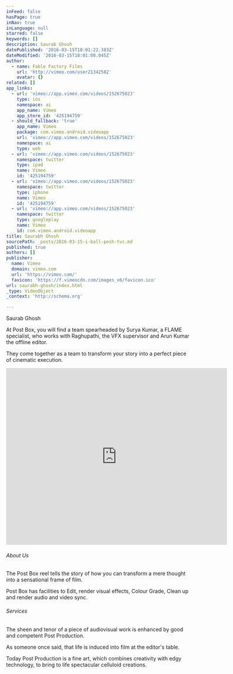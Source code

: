 ```yaml
---
inFeed: false
hasPage: true
inNav: true
inLanguage: null
starred: false
keywords: []
description: Saurab Ghosh
datePublished: '2016-03-15T18:01:22.383Z'
dateModified: '2016-03-15T18:01:08.045Z'
author:
  - name: Fable Factory Films
    url: 'http://vimeo.com/user21342582'
    avatar: {}
related: []
app_links:
  - url: 'vimeo://app.vimeo.com/videos/152675023'
    type: ios
    namespace: ai
    app_name: Vimeo
    app_store_id: '425194759'
  - should_fallback: 'true'
    app_name: Vimeo
    package: com.vimeo.android.videoapp
    url: 'vimeo://app.vimeo.com/videos/152675023'
    namespace: ai
    type: web
  - url: 'vimeo://app.vimeo.com/videos/152675023'
    namespace: twitter
    type: ipad
    name: Vimeo
    id: '425194759'
  - url: 'vimeo://app.vimeo.com/videos/152675023'
    namespace: twitter
    type: iphone
    name: Vimeo
    id: '425194759'
  - url: 'vimeo://app.vimeo.com/videos/152675023'
    namespace: twitter
    type: googleplay
    name: Vimeo
    id: com.vimeo.android.videoapp
title: Saurabh Ghosh
sourcePath: _posts/2016-03-15-i-ball-posh-tvc.md
published: true
authors: []
publisher:
  name: Vimeo
  domain: vimeo.com
  url: 'https://vimeo.com/'
  favicon: 'https://f.vimeocdn.com/images_v6/favicon.ico'
url: saurabh-ghosh/index.html
_type: VideoObject
_context: 'http://schema.org'

---
```

Saurab Ghosh

At Post Box, you will find a team spearheaded by Surya Kumar,  a FLAME specialist, who works with Raghupathi, the VFX supervisor and Arun Kumar the offline editor.

They come together as a team to transform your story into a perfect piece of cinematic execution.

<iframe src="https://cdn.embedly.com/widgets/media.html?src=https%3A%2F%2Fplayer.vimeo.com%2Fvideo%2F152675023&amp;url=https%3A%2F%2Fvimeo.com%2F152675023&amp;image=http%3A%2F%2Fi.vimeocdn.com%2Fvideo%2F552733279_295x166.jpg&amp;key=b7d04c9b404c499eba89ee7072e1c4f7&amp;type=text%2Fhtml&amp;schema=vimeo" width="600" height="480" scrolling="no" frameborder="0" allowfullscreen="allowfullscreen" style=""></iframe>

###### About Us

The Post Box reel tells the story of how you can transform a mere thought into a sensational frame of film.

Post Box has facilities to Edit, render visual effects, Colour Grade, Clean up and render audio and video sync.

###### Services

The sheen and tenor of a piece of audiovisual work is enhanced by good and competent Post Production.

As someone once said, that life is induced into film at the editor's table.

Today Post Production is a fine art, which combines creativity with edgy technology, to bring to life spectacular celluloid creations.